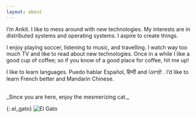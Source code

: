 ```yaml
---
layout: about
---
```


I’m Ankit. I like to mess around with new technologies. My interests are in distributed systems and operating systems. I aspire to create things.

I enjoy playing soccer, listening to music, and travelling. I watch way too much TV and like to read about new technologies. Once in a while I like a good cup of coffee; so if you know of a good place for coffee, hit me up!

I like to learn languages. Puedo hablar Español, हिन्दी and ਪੰਜਾਬੀ . I’d like to learn French better and Mandarin Chinese.

<br/>
_Since you are here, enjoy the mesmerizing cat._

{:.el_gato}
![El Gato]({{site.url}}/assets/img/el_gato.gif)
